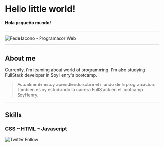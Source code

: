 # Hello little world!
#### Hola pequeño mundo!

***

![Fede Iacono - Programador Web](https://raw.githubusercontent.com/Kikomori1/Kikomori1/master/assets/1.jpg)

***

## About me

Currently, i'm learning about world of programming. I'm also studying FullStack developer in SoyHenry's bootcamp.

> Actualmente estoy aprendiendo sobre el mundo de la programacion. Tambien estoy estudiando la carrera FullStack en el bootcamp SoyHenry.

***

## Skills

### CSS   ~  HTML  ~  Javascript

![Twitter Follow](https://img.shields.io/twitter/follow/Fedelbt?style=social)
